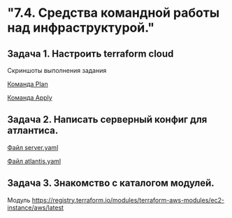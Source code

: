 # "7.4. Средства командной работы над инфраструктурой."

## Задача 1. Настроить terraform cloud

Скриншоты выполнения задания

[Команда Plan](Terraform_plan.png)

[Команда Apply](Terraform_apply.png)


## Задача 2. Написать серверный конфиг для атлантиса.

[Файл server.yaml](server.yaml)

[Файл atlantis.yaml](atlantis.yaml)

## Задача 3. Знакомство с каталогом модулей.

Модуль https://registry.terraform.io/modules/terraform-aws-modules/ec2-instance/aws/latest
